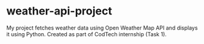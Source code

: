 # weather-api-project
My project fetches weather data using Open Weather Map API and displays it using Python. Created as part of CodTech internship (Task 1).
